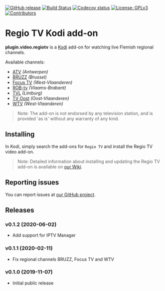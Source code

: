 [![GitHub release](https://img.shields.io/github/release/add-ons/plugin.video.regiotv.svg)](https://github.com/add-ons/plugin.video.regiotv/releases)
[![Build Status](https://travis-ci.org/add-ons/plugin.video.regiotv.svg?branch=master)](https://travis-ci.org/add-ons/plugin.video.regiotv)
[![Codecov status](https://img.shields.io/codecov/c/github/add-ons/plugin.video.regiotv/master)](https://codecov.io/gh/add-ons/plugin.video.regiotv/branch/master)
[![License: GPLv3](https://img.shields.io/badge/License-GPLv3-yellow.svg)](https://opensource.org/licenses/GPL-3.0)
[![Contributors](https://img.shields.io/github/contributors/add-ons/plugin.video.regiotv.svg)](https://github.com/add-ons/plugin.video.regiotv/graphs/contributors)

# Regio TV Kodi add-on
**plugin.video.regiotv** is a [Kodi](https://kodi.tv/) add-on for watching live Flemish regional channels.

Available channels:
- [ATV](https://atv.be/) *(Antwerpen)*
- [BRUZZ](https://www.bruzz.be/) *(Brussel)*
- [Focus TV](https://www.focustv.be/) *(West-Vlaanderen)*
- [ROB-tv](https://robtv.be/) *(Vlaams-Brabant)*
- [TVL](https://tvl.be/) *(Limburg)*
- [TV Oost](https://tvoost.be/) *(Oost-Vlaanderen)*
- [WTV](https://www.wtv.be/) *(West-Vlaanderen)*

> Note: The add-on is not endorsed by any television station, and is provided 'as is' without any warranty of any kind.

## Installing
In Kodi, simply search the add-ons for `Regio TV` and install the Regio TV video add-on.

> Note: Detailed information about installing and updating the Regio TV add-on is available on [our Wiki](https://github.com/add-ons/plugin.video.regiotv/wiki).

## Reporting issues
You can report issues at [our GitHub project](https://github.com/add-ons/plugin.video.regiotv).

## Releases
### v0.1.2 (2020-06-02)
- Add support for IPTV Manager

### v0.1.1 (2020-02-11)
- Fix regional channels BRUZZ, Focus TV and WTV

### v0.1.0 (2019-11-07)
- Initial public release
